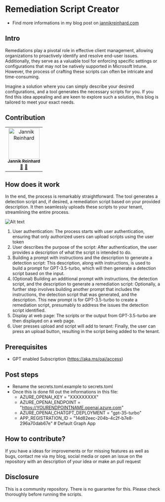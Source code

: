 # Remediation Script Creator
- Find more informations in my blog post on [jannikreinhard.com](jannikreinhard.com)

## Intro
Remediations play a pivotal role in effective client management, allowing organizations to proactively identify and resolve end-user issues. Additionally, they serve as a valuable tool for enforcing specific settings or configurations that may not be natively supported in Microsoft Intune. However, the process of crafting these scripts can often be intricate and time-consuming.

Imagine a solution where you can simply describe your desired configurations, and a tool generates the necessary scripts for you. If you find this idea appealing and are keen to explore such a solution, this blog is tailored to meet your exact needs.

## Contribution
<table>
  <tbody>
    <tr>
        <td align="center"><a href="https://github.com/JayRHa"><img src="https://avatars.githubusercontent.com/u/73911860?v=4" width="100px;" alt="Jannik Reinhard"/><br /><sub><b>Jannik Reinhard</b></sub></a><br /><a href="https://twitter.com/jannik_reinhard" title="Twitter">💬</a> <a href="https://www.linkedin.com/in/jannik-r/" title="LinkedIn">💬</a></td>
  </tbody>
</table>

## How does it work
In the end, the process is remarkably straightforward. The tool generates a detection script and, if desired, a remediation script based on your provided description. It then seamlessly uploads these scripts to your tenant, streamlining the entire process.


![Alt text](https://github.com/JayRHa/Remediation-Creator/blob/main/.pictures/howdoesitwork.png)

1. User authentication: The process starts with user authentication, ensuring that only authorized users can upload scripts using the user token
2. User describes the purpose of the script: After authentication, the user provides a description of what the script is intended to do.
3. Building a prompt with instructions and the description to generate a detection script: This description, along with instructions, is used to build a prompt for GPT-3.5-turbo, which will then generate a detection script based on the input.
4. (Optional) Building an additional prompt with instructions, the detection script, and the description to generate a remediation script: Optionally, a further step involves building another prompt that includes the instructions, the detection script that was generated, and the description. This new prompt is for GPT-3.5-turbo to create a remediation script, presumably to address the issues the detection script identified.
5. Display at web page: The scripts or the output from GPT-3.5-turbo are then displayed on a web page.
6. User presses upload and script will add to tenant: Finally, the user can press an upload button, resulting in the script being added to the tenant.


## Prerequisites
- GPT enabled Subscription (https://aka.ms/oai/access)

## Post steps
- Rename the secrets.toml.example to secrets.toml
- Once this is done fill out the informations in this file:
  - AZURE_OPENAI_KEY = "XXXXXXXXX"
  - AZURE_OPENAI_ENDPOINT = "https://YOURENDPOINTNAME.openai.azure.com"
  - AZURE_OPENAI_CHATGPT_DEPLOYMENT = "gpt-35-turbo"
  - APP_REGISTRATION_ID = "14d82eec-204b-4c2f-b7e8-296a70dab67e" # Default Graph App

## How to contribute?
If you have a ideas for improvements or for missing features as well as bugs, contact me via my blog, social media or open an issue on the repository with an description of your idea or make an pull request

## Disclosure
This is a community repository. There is no guarantee for this. Please check thoroughly before running the scripts.
